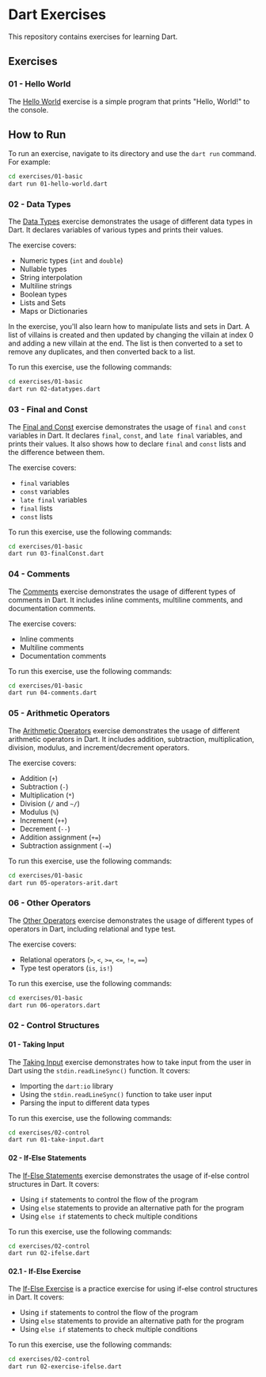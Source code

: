 # Dart Exercises

This repository contains exercises for learning Dart.

## Exercises

### 01 - Hello World

The [Hello World](exercises/01-basic/01-hello-world.dart) exercise is a simple program that prints "Hello, World!" to the console.

## How to Run

To run an exercise, navigate to its directory and use the `dart run` command. For example:

```sh
cd exercises/01-basic
dart run 01-hello-world.dart
```

### 02 - Data Types

The [Data Types](exercises/01-basic/02-datatypes.dart) exercise demonstrates the usage of different data types in Dart. It declares variables of various types and prints their values.

The exercise covers:

- Numeric types (`int` and `double`)
- Nullable types
- String interpolation
- Multiline strings
- Boolean types
- Lists and Sets
- Maps or Dictionaries

In the exercise, you'll also learn how to manipulate lists and sets in Dart. A list of villains is created and then updated by changing the villain at index 0 and adding a new villain at the end. The list is then converted to a set to remove any duplicates, and then converted back to a list.

To run this exercise, use the following commands:

```sh
cd exercises/01-basic
dart run 02-datatypes.dart
```

### 03 - Final and Const

The [Final and Const](exercises/01-basic/03-finalConst.dart) exercise demonstrates the usage of `final` and `const` variables in Dart. It declares `final`, `const`, and `late final` variables, and prints their values. It also shows how to declare `final` and `const` lists and the difference between them.

The exercise covers:

- `final` variables
- `const` variables
- `late final` variables
- `final` lists
- `const` lists

To run this exercise, use the following commands:

```sh
cd exercises/01-basic
dart run 03-finalConst.dart
```

### 04 - Comments

The [Comments](exercises/01-basic/04-comments.dart) exercise demonstrates the usage of different types of comments in Dart. It includes inline comments, multiline comments, and documentation comments.

The exercise covers:

- Inline comments
- Multiline comments
- Documentation comments

To run this exercise, use the following commands:

```sh
cd exercises/01-basic
dart run 04-comments.dart
```

### 05 - Arithmetic Operators

The [Arithmetic Operators](exercises/01-basic/05-operators-arit.dart) exercise demonstrates the usage of different arithmetic operators in Dart. It includes addition, subtraction, multiplication, division, modulus, and increment/decrement operators.

The exercise covers:

- Addition (`+`)
- Subtraction (`-`)
- Multiplication (`*`)
- Division (`/` and `~/`)
- Modulus (`%`)
- Increment (`++`)
- Decrement (`--`)
- Addition assignment (`+=`)
- Subtraction assignment (`-=`)

To run this exercise, use the following commands:

```sh
cd exercises/01-basic
dart run 05-operators-arit.dart
```

### 06 - Other Operators

The [Other Operators](exercises/01-basic/06-operators.dart) exercise demonstrates the usage of different types of operators in Dart, including relational and type test.

The exercise covers:

- Relational operators (`>`, `<`, `>=`, `<=`, `!=`, `==`)
- Type test operators (`is`, `is!`)

To run this exercise, use the following commands:

```sh
cd exercises/01-basic
dart run 06-operators.dart
```

### 02 - Control Structures

#### 01 - Taking Input

The [Taking Input](exercises/02-control/01-take-input.dart) exercise demonstrates how to take input from the user in Dart using the `stdin.readLineSync()` function. It covers:

- Importing the `dart:io` library
- Using the `stdin.readLineSync()` function to take user input
- Parsing the input to different data types

To run this exercise, use the following commands:

```sh
cd exercises/02-control
dart run 01-take-input.dart
```

#### 02 - If-Else Statements

The [If-Else Statements](exercises/02-control/02-ifelse.dart) exercise demonstrates the usage of if-else control structures in Dart. It covers:

- Using `if` statements to control the flow of the program
- Using `else` statements to provide an alternative path for the program
- Using `else if` statements to check multiple conditions

To run this exercise, use the following commands:

```sh
cd exercises/02-control
dart run 02-ifelse.dart
```

#### 02.1 - If-Else Exercise

The [If-Else Exercise](exercises/02-control/02-exercise-ifelse.dart) is a practice exercise for using if-else control structures in Dart. It covers:

- Using `if` statements to control the flow of the program
- Using `else` statements to provide an alternative path for the program
- Using `else if` statements to check multiple conditions

To run this exercise, use the following commands:

```sh
cd exercises/02-control
dart run 02-exercise-ifelse.dart
```
